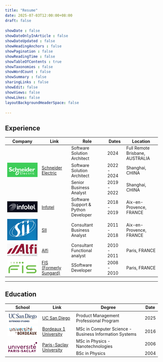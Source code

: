 ```yaml
---
title: "Resume"
date: 2025-07-03T12:00:00+08:00
draft: false

showDate : false
showDateOnlyInArticle : false
showDateUpdated : false
showHeadingAnchors : false
showPagination : false
showReadingTime : false
showTableOfContents : true
showTaxonomies : false 
showWordCount : false
showSummary : false
sharingLinks : false
showEdit: false
showViews: false
showLikes: false
layoutBackgroundHeaderSpace: false

---
```


## Experience

<table>
    <thead>
        <tr>
            <th>Company</th>
            <th>Link</th>
            <th>Role</th>
            <th>Dates</th>
            <th>Location</th>
        </tr>
    </thead>
    <tbody>
        <tr>
            <td rowspan=4><img class="customEntitityLogo" src="se.png"/></td>
            <td rowspan=4><a href="https://www.se.com/ww/en/" target="_blank">Schneider Electric</a></td>
        </tr>
        <tr>
            <td>Software Solution Architect</td>
            <td>2024</td>
            <td>Full Remote </br>Brisbane, AUSTRALIA</td>
        </tr>
        <tr>
            <td>Software Solution Architect</td>
            <td>2022 - 2024</td>
            <td>Shanghai, CHINA</td>
        </tr>
        <tr>
            <td>Senior Business Analyst</td>
            <td>2019 - 2022</td>
            <td>Shanghai, CHINA</td>
        </tr>
        <tr>
            <td><img class="customEntitityLogo" src="infotel.png"/></td>
            <td><a href="https://infotel.com/" target="_blank">Infotel</a></td>
            <td>Software Support & Python Developer</td>
            <td>2018 - 2019</td>
            <td>Aix-en-Provence, FRANCE</td>
        </tr>
        <tr>
            <td><img class="customEntitityLogo" src="sii.png"/></td>
            <td><a href="https://sii-group.com/en-FR/" target="_blank">SII</a></td>
            <td>Consultant Business Analyst</td>
            <td>2011 - 2018</td>
            <td>Aix-en-Provence, FRANCE</td>
        </tr>
        <tr>
            <td><img class="customEntitityLogo" src="alfi.png"/></td>
            <td><a href="https://alfi.fr/" target="_blank">Alfi</a></td>
            <td>Consultant Functional analyst</td>
            <td>2010 - 2011</td>
            <td>Paris, FRANCE</td>
        </tr>
        <tr>
            <td><img class="customEntitityLogo" src="fis.png"/></td>
            <td><a href="https://www.fisglobal.com/" target="_blank">FIS (Formerly Sungard)</a></td>
            <td>SSoftware Developer</td>
            <td>2008 - 2010</td>
            <td>Paris, FRANCE</td>
        </tr>
    </tbody>
</table>

---

## Education

<table>
    <thead>
        <tr>
            <th>School</th>
            <th>Link</th>
            <th>Degree</th>
            <th>Date</th>
        </tr>
    </thead>
    <tbody>
        <tr>
            <td><img class="customEntitityLogo" src="sandiego.png"/></td>
            <td><a href="https://extendedstudies.ucsd.edu/courses/product-management-professional-program-busa-80056/" target="_blank">UC San Diego</a></td>
            <td>Product Management Professional Program</td>
            <td>2025</td>
        </tr>
        <tr>
            <td><img class="customEntitityLogo" src="bordeaux.png"/></td>
            <td><a href="https://www.u-bordeaux.fr/en/" target="_blank">Bordeaux 1 University</a></td>
            <td>MSc in Computer Science - Business Information Systems</td>
            <td>2016</td>
        </tr>
        <tr>
            <td rowspan=3><img class="customEntitityLogo" src="saclay.png"/></td>
            <td rowspan=3><a href="https://www.universite-paris-saclay.fr/en/" target="_blank">Paris-Saclay University</a></td>
        </tr>
        <tr>
            <td>MSc in Physics - Nanotechnologies</td>
            <td>2006</td>
        </tr>
        <tr>
            <td>BSc in Physics</td>
            <td>2004</td>
        </tr>
    </tbody>
</table>